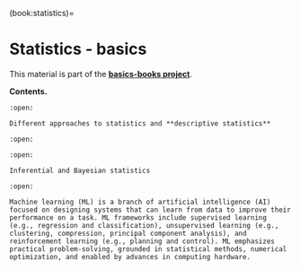 (book:statistics)=
# Statistics - basics

This material is part of the [**basics-books project**](https://basics2022.github.io/bbooks). 

**Contents.**
```{dropdown} Introduction to statistics
:open:

Different approaches to statistics and **descriptive statistics**

```
```{dropdown} Probability theory
:open:
```

```{dropdown} Inferential statistics
:open:

Inferential and Bayesian statistics
```

```{dropdown} [Introduction to Machine Learning: SL, UL, ML](ml:intro)
:open:

Machine learning (ML) is a branch of artificial intelligence (AI) focused on designing systems that can learn from data to improve their performance on a task. ML frameworks include supervised learning (e.g., regression and classification), unsupervised learning (e.g., clustering, compression, principal component analysis), and reinforcement learning (e.g., planning and control). ML emphasizes practical problem-solving, grounded in statistical methods, numerical optimization, and enabled by advances in computing hardware.
```

<!--
It is also available as a [.pdf document](_build/latex/book.pdf).
-->

<!--
If you want ot start a new basics-book, it could be a good idea to start from this template.
Please check out the Github repo of the project, [basics-book project](https://github.com/Basics2022).
```{tableofcontents}
```
-->
